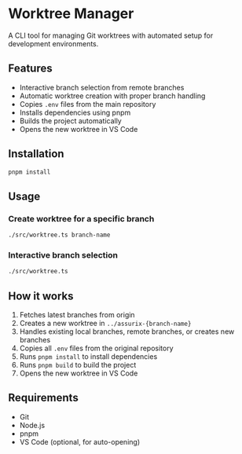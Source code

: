 # Worktree Manager

A CLI tool for managing Git worktrees with automated setup for development environments.

## Features

- Interactive branch selection from remote branches
- Automatic worktree creation with proper branch handling
- Copies `.env` files from the main repository
- Installs dependencies using pnpm
- Builds the project automatically
- Opens the new worktree in VS Code

## Installation

```bash
pnpm install
```

## Usage

### Create worktree for a specific branch
```bash
./src/worktree.ts branch-name
```

### Interactive branch selection
```bash
./src/worktree.ts
```

## How it works

1. Fetches latest branches from origin
2. Creates a new worktree in `../assurix-{branch-name}`
3. Handles existing local branches, remote branches, or creates new branches
4. Copies all `.env` files from the original repository
5. Runs `pnpm install` to install dependencies
6. Runs `pnpm build` to build the project
7. Opens the new worktree in VS Code

## Requirements

- Git
- Node.js
- pnpm
- VS Code (optional, for auto-opening)